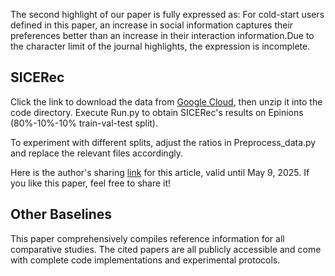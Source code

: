 The second highlight of our paper is fully expressed as: For cold-start users defined in this paper, an increase in social information captures their preferences better than an increase in their interaction information.Due to the character limit of the journal highlights, the expression is incomplete.
## SICERec
 Click the link to download the data from [Google Cloud](https://drive.google.com/file/d/1BLkqJZXzDc3AoHzJJ_LFqk6CCwRbIOo4/view?usp=sharing), then unzip it into the code directory. Execute Run.py to obtain SICERec's results on Epinions (80%-10%-10% train-val-test split).
 
 To experiment with different splits, adjust the ratios in Preprocess_data.py and replace the relevant files accordingly.
 
 Here is the author's sharing [link](https://authors.elsevier.com/a/1ko523PiGTXFEZ) for this article, valid until May 9, 2025. If you like this paper, feel free to share it!
## Other Baselines
This paper comprehensively compiles reference information for all comparative studies. The cited papers are all publicly accessible and come with complete code implementations and experimental protocols.
